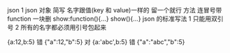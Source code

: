 json
1 json 对象
简写
名字跟值(key 和 value)一样的 留一个就行
方法 连冒号带 function 一块删
show:function(){...}
show(){...}
json 的标准写法
1 只能用双引号
2 所有的名字都必须用引号包起来

{a:12,b:5} 错
{"a":12,"b":5} 对
{a:'abc',b:5} 错
{"a":"abc","b":5}
